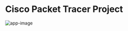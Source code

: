 # Cisco Packet Tracer Project

![app-image](https://user-images.githubusercontent.com/57533863/108717900-7c53b600-7526-11eb-86b5-3a92d01d0603.png)
